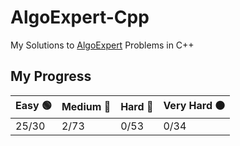 # AlgoExpert-Cpp
My Solutions to [AlgoExpert](https://www.algoexpert.io) Problems in C++

## My Progress

|   Easy 🟢   |   Medium  🔵   |   Hard 🔴   |   Very Hard ⚫️   |
| ------------ | -------------- | ------------ | --------------   |
|   25/30      |   2/73         |   0/53       |   0/34           |
